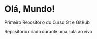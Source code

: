 # Olá, Mundo!
 Primeiro Repositório do Curso Git e GitHub

 Repositório criado durante uma aula ao vivo
